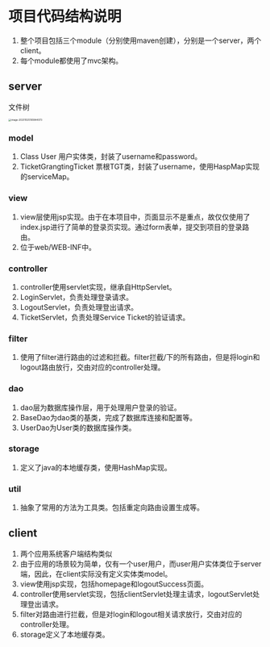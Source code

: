 # 项目代码结构说明

1. 整个项目包括三个module（分别使用maven创建），分别是一个server，两个client。
2. 每个module都使用了mvc架构。

## server

文件树

<img src="C:\Users\Administrator\AppData\Roaming\Typora\typora-user-images\image-20201025190844073.png" alt="image-20201025190844073" style="zoom:33%;" />

### model

1. Class User 用户实体类，封装了username和password。
2. TicketGrangtingTicket 票根TGT类，封装了username，使用HaspMap实现的serviceMap。

### view

1. view层使用jsp实现。由于在本项目中，页面显示不是重点，故仅仅使用了index.jsp进行了简单的登录页实现。通过form表单，提交到项目的登录路由。
2. 位于web/WEB-INF中。

### controller

1. controller使用servlet实现，继承自HttpServlet。
2. LoginServlet，负责处理登录请求。
3. LogoutServlet，负责处理登出请求。
4. TicketServlet，负责处理Service Ticket的验证请求。

### filter

1. 使用了filter进行路由的过滤和拦截。filter拦截/下的所有路由，但是将login和logout路由放行，交由对应的controller处理。

### dao

1. dao层为数据库操作层，用于处理用户登录的验证。
2. BaseDao为dao类的基类，完成了数据库连接和配置等。
3. UserDao为User类的数据库操作类。

### storage

1. 定义了java的本地缓存类，使用HashMap实现。

### util

1. 抽象了常用的方法为工具类。包括重定向路由设置生成等。

## client

1. 两个应用系统客户端结构类似
2. 由于应用的场景较为简单，仅有一个user用户，而user用户实体类位于server端，因此，在client实际没有定义实体类model。
3. view使用jsp实现，包括homepage和logoutSuccess页面。
4. controller使用servlet实现，包括clientServlet处理主请求，logoutServlet处理登出请求。
5. filter对路由进行拦截，但是对login和logout相关请求放行，交由对应的controller处理。
6. storage定义了本地缓存类。

